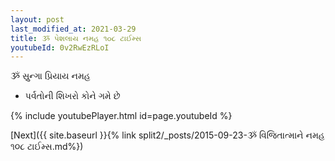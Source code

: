 ```yaml
---
layout: post
last_modified_at: 2021-03-29
title: ૐ પેશલાય નમહ ૧૦૮ ટાઈમ્સ
youtubeId: 0v2RwEzRLoI
---
```

 
 
 ૐ સ્રુન્ગા પ્રિયાય નમહ  
 
 -  પર્વતોની શિખરો કોને ગમે છે 
 
  
 
  
 
 
 
 
 
 


{% include youtubePlayer.html id=page.youtubeId %}
 
[Next]({{ site.baseurl }}{% link  split2/_posts/2015-09-23-ૐ વિજિતાત્માને નમહ ૧૦૮ ટાઈમ્સ.md%})
 
